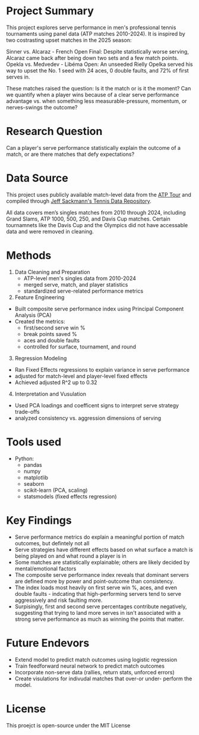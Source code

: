 # Project Summary

This project explores serve performance in men's professional tennis tournaments using panel data (ATP matches 2010-2024). It is inspired by two costrasting upset matches in the 2025 season: 

Sinner vs. Alcaraz - French Open Final: Despite statistically worse serving, Alcaraz came back after being down two sets and a few match points. 
Opekla vs. Medvedev - Libéma Open: An unseeded Rielly Opelka served his way to upset the No. 1 seed with 24 aces, 0 double faults, and 72% of first serves in.

These matches raised the question:
Is it the match or is it the moment?
Can we quantify when a player wins because of a clear serve performance advantage vs. when something less measurable-pressure, momentum, or nerves-swings the outcome?

# Research Question

Can a player's serve performance statistically explain the outcome of a match, or are there matches that defy expectations?

# Data Source
This project uses publicly available match-level data from the [ATP Tour](https://www.atptour.com/) and compiled through [Jeff Sackmann's Tennis Data Repository](https://github.com/JeffSackmann/tennis_atp).

All data covers men’s singles matches from 2010 through 2024, including Grand Slams, ATP 1000, 500, 250, and Davis Cup matches. Certain tournamnets like the Davis Cup and the Olympics did not have accessable data and were removed in cleaning. 


# Methods

1. Data Cleaning and Preparation
   - ATP-level men's singles data from 2010-2024
   - merged serve, match, and player statistics
   - standardized serve-related performance metrics
2. Feature Engineering
  - Built composite serve performance index using Principal Component Analysis (PCA)
  - Created the metrics:
    - first/second serve win %
    - break points saved %
    - aces and double faults
    - controlled for surface, tournament, and round
3. Regression Modeling
  - Ran Fixed Effects regressions to explain variance in serve performance
  - adjusted for match-level and player-level fixed effects
  - Achieved adjusted R^2 up to 0.32
4. Interpretation and Vusulation
  - Used PCA loadings and coefficent signs to interpret serve strategy trade-offs
  - analyzed consistency vs. aggression dimensions of serving
    
# Tools used
- Python:
  - pandas
  - numpy
  - matplotlib
  - seaborn
  - scikit-learn (PCA, scaling)
  - statsmodels (fixed effects regression)

 # Key Findings
- Serve performance metrics do explain a meaningful portion of match outcomes, but defintely not all
- Serve strategies have different effects based on what surface a match is being played on and what round a player is in
- Some matches are statistically explainable; others are likely decided by mental/emotional factors
- The composite serve performance index reveals that dominant servers are defined more by power and point-outcome than consistency.
- The index loads most heavily on first serve win %, aces, and even double faults - indcating that high-performing servers tend to serve aggressively and risk faulting more.
- Surpisingly, first and second serve percentages contribute negatively, suggesting that trying to land more serves in isn't associated with a strong serve performance as much as  winning the points that matter. 

# Future Endevors 
- Extend model to predict match outcomes using logistic regression
- Train feedforward neural network to predict match outcomes
- Incorporate non-serve data (rallies, return stats, unforced errors)
- Create visulations for indivudal matches that over-or under- perform the model.

# License 
This proejct is open-source under the MIT License


